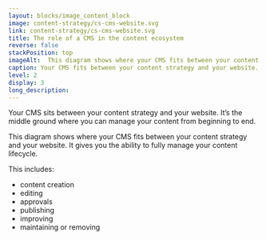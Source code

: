 ```yaml
---
layout: blocks/image_content_block
image: content-strategy/cs-cms-website.svg
link: content-strategy/cs-cms-website.svg
title: The role of a CMS in the content ecosystem
reverse: false
stackPosition: top
imageAlt:  This diagram shows where your CMS fits between your content strategy and your website.
caption: Your CMS fits between your content strategy and your website.
level: 2
display: 3
long_description:
---
```

Your CMS sits between your content strategy and your website. It’s the middle ground where you can manage your content from beginning to end. 

This diagram shows where your CMS fits between your content strategy and your website. It gives you the ability to fully manage your content lifecycle.

This includes:
- content creation
- editing
- approvals
- publishing
- improving
- maintaining or removing
